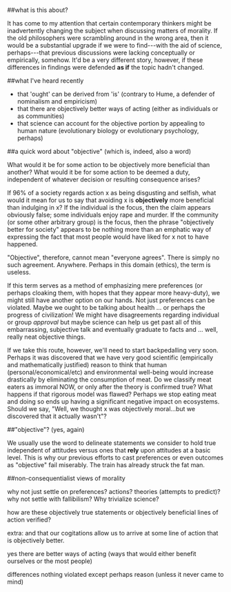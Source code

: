 ##what is this about?

It has come to my attention that certain contemporary thinkers might be inadvertently changing the subject when discussing matters of morality. If the old philosophers were scrambling around in the wrong area, then it would be a substantial upgrade if we were to find---with the aid of science, perhaps---that previous discussions were lacking conceptually or empirically, somehow. It'd be a very different story, however, if these differences in findings were defended **as if** the topic hadn't changed.

##what I've heard recently

- that 'ought' can be derived from 'is' (contrary to Hume, a defender of nominalism and empiricism)
- that there are objectively better ways of acting (either as individuals or as communities)
- that science can account for the objective portion by appealing to human nature (evolutionary biology or evolutionary psychology, perhaps)

##a quick word about "objective" (which is, indeed, also a word)

What would it be for some action to be objectively more beneficial than another? What would it be for some action to be deemed a duty, independent of whatever decision or resulting consequence arises?

If 96% of a society regards action x as being disgusting and selfish, what would it mean for us to say that avoiding x is **objectively** more beneficial than indulging in x? If the individual is the focus, then the claim appears obviously false; some individuals enjoy rape and murder. If the community (or some other arbitrary group) is the focus, then the phrase "objectively better for society" appears to be nothing more than an emphatic way of expressing the fact that most people would have liked for x not to have happened.

"Objective", therefore, cannot mean "everyone agrees". There is simply no such agreement. Anywhere. Perhaps in this domain (ethics), the term is useless.

If this term serves as a method of emphasizing mere preferences (or perhaps cloaking them, with hopes that they appear more heavy-duty), we might still have another option on our hands. Not just preferences can be violated. Maybe we ought to be talking about health ... or perhaps the progress of civilization! We might have disagreements regarding individual or group *approval* but maybe science can help us get past all of this embarrassing, subjective talk and eventually graduate to facts and ... well, really neat objective things.

If we take this route, however, we'll need to start backpedalling very soon. Perhaps it was discovered that we have very good scientific (empirically and mathematically justified) reason to think that human (personal/economical/etc) and environmental well-being would increase drastically by eliminating the consumption of meat. Do we classify meat eaters as immoral NOW, or only after the theory is confirmed true? What happens if that rigorous model was flawed? Perhaps we stop eating meat and doing so ends up having a significant negative impact on ecosystems. Should we say, "Well, we thought x was objectively moral...but we discovered that it actually wasn't"?

##"objective"? (yes, again)

We usually use the word to delineate statements we consider to hold true independent of attitudes versus ones that **rely** upon attitudes at a basic level. This is why our previous efforts to cast preferences or even outcomes as "objective" fail miserably. The train has already struck the fat man.

##non-consequentialist views of morality



why not just settle on preferences? actions? theories (attempts to predict)? why not settle with fallibilism? Why trivialize science?

how are these objectively true statements or objectively beneficial lines of action verified?

extra: and that our cogitations allow us to arrive at some line of action that is objectively better.

yes there are better ways of acting (ways that would either benefit ourselves or the most people)



differences
  nothing violated except perhaps reason (unless it never came to mind)
